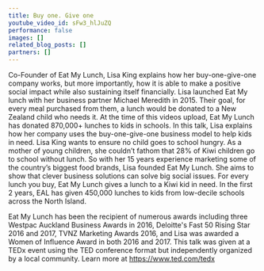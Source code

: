 ```yaml
---
title: Buy one. Give one
youtube_video_id: sFw3_hlJuZQ
performance: false
images: []
related_blog_posts: []
partners: []
---
```


Co-Founder of Eat My Lunch, Lisa King explains how her buy-one-give-one company works, but more importantly, how it is able to make a positive social impact while also sustaining itself financially. Lisa launched Eat My lunch with her business partner Michael Meredith in 2015. Their goal, for every meal purchased from them, a lunch would be donated to a New Zealand child who needs it. At the time of this videos upload, Eat My Lunch has donated 870,000+ lunches to kids in schools. In this talk, Lisa explains how her company uses the buy-one-give-one business model to help kids in need. Lisa King wants to ensure no child goes to school hungry. As a mother of young children, she couldn’t fathom that 28% of Kiwi children go to school without lunch. So with her 15 years experience marketing some of the country’s biggest food brands, Lisa founded Eat My Lunch. She aims to show that clever business solutions can solve big social issues. For every lunch you buy, Eat My Lunch gives a lunch to a Kiwi kid in need. In the first 2 years, EAL has given 450,000 lunches to kids from low-decile schools across the North Island. 

Eat My Lunch has been the recipient of numerous awards including three Westpac Auckland Business Awards in 2016, Deloitte's Fast 50 Rising Star 2016 and 2017, TVNZ Marketing Awards 2016, and Lisa was awarded a Women of Influence Award in both 2016 and 2017. This talk was given at a TEDx event using the TED conference format but independently organized by a local community. Learn more at https://www.ted.com/tedx
